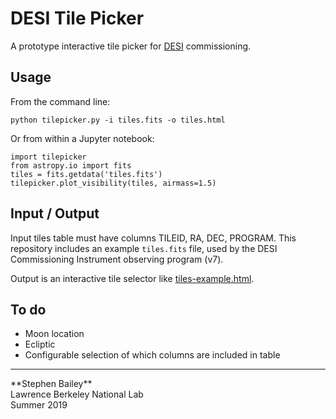 DESI Tile Picker
================

A prototype interactive tile picker for [DESI](https://desi.lbl.gov)
commissioning.

## Usage ##

From the command line:

    python tilepicker.py -i tiles.fits -o tiles.html

Or from within a Jupyter notebook:

    import tilepicker
    from astropy.io import fits
    tiles = fits.getdata('tiles.fits')
    tilepicker.plot_visibility(tiles, airmass=1.5)

## Input / Output ##

Input tiles table must have columns TILEID, RA, DEC, PROGRAM.
This repository includes an example `tiles.fits` file, used by
the DESI Commissioning Instrument observing program (v7).

Output is an interactive tile selector like [tiles-example.html](tiles-example.html).

## To do ##

* Moon location
* Ecliptic
* Configurable selection of which columns are included in table

<hr/>
**Stephen Bailey**<br/>
Lawrence Berkeley National Lab<br/>
Summer 2019
